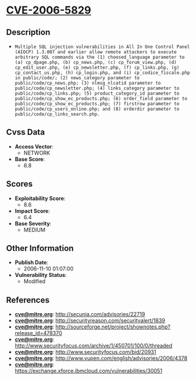 
# [CVE-2006-5829](https://cve.mitre.org/cgi-bin/cvename.cgi?name=CVE-2006-5829)

## Description

- `Multiple SQL injection vulnerabilities in All In One Control Panel (AIOCP) 1.3.007 and earlier allow remote attackers to execute arbitrary SQL commands via the (1) choosed_language parameter to (a) cp_dpage.php, (b) cp_news.php, (c) cp_forum_view.php, (d) cp_edit_user.php, (e) cp_newsletter.php, (f) cp_links.php, (g) cp_contact_us.php, (h) cp_login.php, and (i) cp_codice_fiscale.php in public/code/; (2) news_category parameter to public/code/cp_news.php; (3) nlmsg_nlcatid parameter to public/code/cp_newsletter.php; (4) links_category parameter to public/code/cp_links.php; (5) product_category_id parameter to public/code/cp_show_ec_products.php; (6) order_field parameter to public/code/cp_show_ec_products.php; (7) firstrow parameter to public/code/cp_users_online.php; and (8) orderdir parameter to public/code/cp_links_search.php.`

## Cvss Data

- **Access Vector**:
  - NETWORK
- **Base Score**:
  - 6.8

## Scores

- **Exploitability Score**:
  - 8.6
- **Impact Score**:
  - 6.4
- **Base Severity**:
  - MEDIUM

## Other Information

- **Publish Date**:
  - 2006-11-10 01:07:00
- **Vulnerability Status**:
  - Modified

## References

- **cve@mitre.org**: http://secunia.com/advisories/22719
- **cve@mitre.org**: http://securityreason.com/securityalert/1839
- **cve@mitre.org**: http://sourceforge.net/project/shownotes.php?release_id=478370
- **cve@mitre.org**: http://www.securityfocus.com/archive/1/450701/100/0/threaded
- **cve@mitre.org**: http://www.securityfocus.com/bid/20931
- **cve@mitre.org**: http://www.vupen.com/english/advisories/2006/4378
- **cve@mitre.org**: https://exchange.xforce.ibmcloud.com/vulnerabilities/30051
